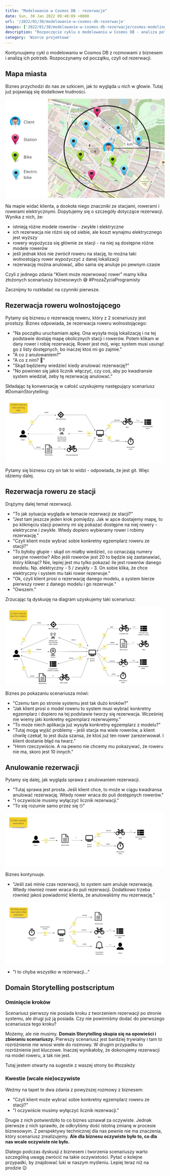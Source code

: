 ```yaml
---
title: "Modelowanie w Cosmos DB - rezerwacje"
date: Sun, 30 Jan 2022 09:40:09 +0000
url: '/2022/01/30/modelowanie-w-cosmos-db-rezerwacje'
images: ['2022/01/30/modelowanie-w-cosmos-db-rezerwacje/cosmos-modeling.jpg']
description: "Rozpoczęcie cyklu o modelowaniu w Cosmos DB - analiza potrzeb w obszarze rezerwacji"
category: 'Wzorce projektowe'
---
```


Kontynuujemy cykl o modelowaniu w Cosmos DB z rozmowami z biznesem i analizą ich potrzeb. Rozpoczynamy od początku, czyli od rezerwacji.

## Mapa miasta

Biznes przychodzi do nas ze szkicem, jak to wygląda u nich w głowie. Tutaj już pojawiają się dodatkowe trudności.

[![](city-map.jpg)](city-map.jpg)

Na mapie widać klienta, a dookoła niego znaczniki ze stacjami, rowerami i rowerami elektrycznymi. Dopytujemy się o szczegóły dotyczące rezerwacji. Wynika z nich, że:

- istnieją różne modele rowerów - zwykłe i elektryczne
- ich rezerwacja nie różni się od siebie, ale koszt wynajmu elektrycznego jest wyższy
- rowery wypożycza się głównie ze stacji - na niej są dostępne różne modele rowerów 
- jeśli jednak ktoś nie zwrócił roweru na stację, to można taki wolnostojący rower wypożyczyć z danej lokalizacji
- rezerwację można anulować, albo sama się anuluje po pewnym czasie

Czyli z jednego zdania "Klient może rezerwować rower" mamy kilka złożonych scenariuszy biznesowych 😅 #ProzaŻyciaProgramisty

Zacznijmy to rozkładać na czynniki pierwsze.

## Rezerwacja roweru wolnostojącego

Pytamy się biznesu o rezerwację roweru, który z 2 scenariuszy jest prostszy. Biznes odpowiada, że rezerwacja roweru wolnostojącego:

- "Na początku uruchamiam apkę. Ona wysyła moją lokalizację i na tej podstawie dostaję mapę okolicznych stacji i rowerów. Potem klikam w dany rower i robię rezerwację. Rower jest mój, więc system musi usunąć go z listy dostępnych, bo inaczej ktoś mi go zajmie."
- "A co z anulowaniem?"
- "A co z nim? 🤔"
- "Skąd będziemy wiedzieć kiedy anulować rezerwację?"
- "No powinien się jakiś licznik włączyć, czy coś, aby po kwadransie system wiedział, żeby tę rezerwację anulować."

Składając tą konwersację w całość uzyskujemy następujący scenariusz #DomainStorytelling:

[![](free-standing-bike.jpg)](free-standing-bike.jpg)

Pytamy się biznesu czy on tak to widzi - odpowiada, że jest git. Więc idziemy dalej.

## Rezerwacja roweru ze stacji

Drążymy dalej temat rezerwacji.

- "To jak sytuacja wygląda w temacie rezerwacji ze stacji?"
- "Jest tam jeszcze jeden krok pomiędzy. Jak w apce dostajemy mapę, to po kliknięciu stacji powinny mi się pokazać dostępne na niej rowery - elektryczne i zwykłe. Wtedy dopiero wybieramy rower i robimy rezerwację."
- "Czyli klient może wybrać sobie konkretny egzemplarz roweru ze stacji?"
- "To byłoby głupie - skąd on miałby wiedzieć, co oznaczają numery seryjne rowerów? Albo jeśli rowerów jest 20 to będzie się zastanawiać, który kliknąć? Nie, lepiej jest mu tylko pokazać ile jest rowerów danego modelu. Np. elektryczny - 5 / zwykły - 3. On sobie klika, że chce elektryczny i system mu taki rower rezerwuje."
- "Ok, czyli klient prosi o rezerwację danego modelu, a system bierze pierwszy rower z danego modelu i go rezerwuje."
- "Owszem."

Zrzucając tą dyskusję na diagram uzyskujemy taki scenariusz:

[![](station.jpg)](station.jpg)

Biznes po pokazaniu scenariusza mówi:

- "Czemu tam po stronie systemu jest tak dużo kroków?"
- "Jak klient prosi o model roweru to system musi wybrać konkretny egzemplarz i dopiero na tej podstawie tworzy się rezerwacja. Wcześniej nie wiemy jaki konkretny egzemplarz rezerwujemy."
- "To może niech aplikacja już wysyła konkretny egzemplarz z modelu?"
- "Tutaj mogą wyjść problemy - jeśli stacja ma wiele rowerów, a klient chwilę czekał, to jest duża szansa, że ktoś już ten rower zarezerwował. I klient dostanie błąd na twarz."
- "Hmm rzeczywiście. A na pewno nie chcemy mu pokazywać, że roweru nie ma, skoro jest 10 innych."

## Anulowanie rezerwacji

Pytamy się dalej, jak wygląda sprawa z anulowaniem rezerwacji.

- "Tutaj sprawa jest prosta. Jeśli klient chce, to może w ciągu kwadransa anulować rezerwację. Wtedy rower wraca do puli dostępnych rowerów."
- "I oczywiście musimy wyłączyć licznik rezerwacji."
- "To się rozumie samo przez się 🙄"

[![](client-cancels.jpg)](client-cancels.jpg)

Biznes kontynuuje.

- "Jeśli zaś minie czas rezerwacji, to system sam anuluje rezerwację. Wtedy również rower wraca do puli rezerwacji. Dodatkowo trzeba również jakoś powiadomić klienta, że anulowaliśmy mu rezerwację."

[![](system-cancels.jpg)](system-cancels.jpg)

- "I to chyba wszystko w rezerwacji..."

## Domain Storytelling postscriptum 

### Ominięcie kroków

Scenariusz pierwszy nie posiada kroku z tworzeniem rezerwacji po stronie systemu, ale drugi już ją posiada. Czy nie powinniśmy dodać do pierwszego scenariusza tego kroku?

Możemy, ale nie musimy. **Domain Storytelling skupia się na opowieści i zbieraniu scenariuszy.** Pierwszy scenariusz jest bardziej trywialny i tam to rozróżnienie nie wnosi wiele do rozmowy. W drugim przypadku to rozróżnienie jest kluczowe. Inaczej wynikałoby, że dokonujemy rezerwacji na model roweru, a tak nie jest. 

Tutaj jestem otwarty na sugestie z waszej strony bo #tozależy

### Kwestie  (wcale nie)oczywiste 

Weźmy na tapet te dwa zdania z powyższej rozmowy z biznesem:
- "Czyli klient może wybrać sobie konkretny egzemplarz roweru ze stacji?"
- "I oczywiście musimy wyłączyć licznik rezerwacji."

Drugie z nich potwierdziło to co biznes uznawał za oczywiste. Jednak pierwsze z nich sprawiło, że odkryliśmy dość istotną zmianę w procesie biznesowym. Z perspektywy technicznej dla nas pewnie nie ma znaczenia, który scenariusz zrealizujemy. **Ale dla biznesu oczywiste było to, co dla nas wcale oczywiste nie było.**

Dlatego podczas dyskusji z biznesem i tworzenia scenariuszy warto szczególną uwagę zwrócić na takie oczywistości. Pytać o kolejne przypadki, by znajdować luki w naszym myśleniu. Lepiej teraz niż na prodzie 😉